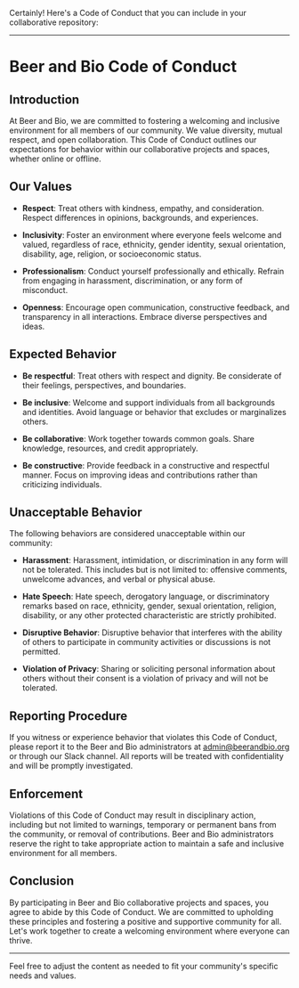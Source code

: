 Certainly! Here's a Code of Conduct that you can include in your collaborative repository:

---

# Beer and Bio Code of Conduct

## Introduction

At Beer and Bio, we are committed to fostering a welcoming and inclusive environment for all members of our community. We value diversity, mutual respect, and open collaboration. This Code of Conduct outlines our expectations for behavior within our collaborative projects and spaces, whether online or offline.

## Our Values

- **Respect**: Treat others with kindness, empathy, and consideration. Respect differences in opinions, backgrounds, and experiences.
  
- **Inclusivity**: Foster an environment where everyone feels welcome and valued, regardless of race, ethnicity, gender identity, sexual orientation, disability, age, religion, or socioeconomic status.
  
- **Professionalism**: Conduct yourself professionally and ethically. Refrain from engaging in harassment, discrimination, or any form of misconduct.
  
- **Openness**: Encourage open communication, constructive feedback, and transparency in all interactions. Embrace diverse perspectives and ideas.

## Expected Behavior

- **Be respectful**: Treat others with respect and dignity. Be considerate of their feelings, perspectives, and boundaries.
  
- **Be inclusive**: Welcome and support individuals from all backgrounds and identities. Avoid language or behavior that excludes or marginalizes others.
  
- **Be collaborative**: Work together towards common goals. Share knowledge, resources, and credit appropriately.
  
- **Be constructive**: Provide feedback in a constructive and respectful manner. Focus on improving ideas and contributions rather than criticizing individuals.

## Unacceptable Behavior

The following behaviors are considered unacceptable within our community:

- **Harassment**: Harassment, intimidation, or discrimination in any form will not be tolerated. This includes but is not limited to: offensive comments, unwelcome advances, and verbal or physical abuse.
  
- **Hate Speech**: Hate speech, derogatory language, or discriminatory remarks based on race, ethnicity, gender, sexual orientation, religion, disability, or any other protected characteristic are strictly prohibited.
  
- **Disruptive Behavior**: Disruptive behavior that interferes with the ability of others to participate in community activities or discussions is not permitted.
  
- **Violation of Privacy**: Sharing or soliciting personal information about others without their consent is a violation of privacy and will not be tolerated.

## Reporting Procedure

If you witness or experience behavior that violates this Code of Conduct, please report it to the Beer and Bio administrators at [admin@beerandbio.org](mailto:admin@beerandbio.org) or through our Slack channel. All reports will be treated with confidentiality and will be promptly investigated.

## Enforcement

Violations of this Code of Conduct may result in disciplinary action, including but not limited to warnings, temporary or permanent bans from the community, or removal of contributions. Beer and Bio administrators reserve the right to take appropriate action to maintain a safe and inclusive environment for all members.

## Conclusion

By participating in Beer and Bio collaborative projects and spaces, you agree to abide by this Code of Conduct. We are committed to upholding these principles and fostering a positive and supportive community for all. Let's work together to create a welcoming environment where everyone can thrive.

---

Feel free to adjust the content as needed to fit your community's specific needs and values.
